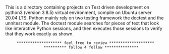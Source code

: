 This is a directory containing projects on Test driven development on python3 (version 3.8.5) virtual environment, compile on Ubuntu server 20.04 LTS.
Python mainly rely on two testing framework the doctest and the unnitest module. The doctest module searches for pieces of text that look like interactive Python sessions, and then executes those sessions to verify that they work exactly as shown.

      



         ******************** feel free to review ********************
                     ********** follow 4 follow ***************
